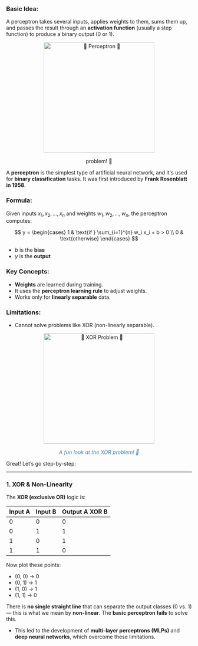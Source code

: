 ### Basic Idea:

A perceptron takes several inputs, applies weights to them, sums them up, and passes the result through an **activation function** (usually a step function) to produce a binary output (0 or 1).
<div align="center">

<img src="https://github.com/Khizer-Data/Deep-Learning-Preparation-/raw/main/Deep_Learning/Perceptron/images/Perceptron.jpeg" alt="🌟 Perceptron 🌟" width="300" title="Perceptron">

problem! 🔢</p>

</div>

A **perceptron** is the simplest type of artificial neural network, and it's used for **binary classification** tasks. It was first introduced by **Frank Rosenblatt in 1958**.

### Formula:

Given inputs $x_1, x_2, ..., x_n$ and weights $w_1, w_2, ..., w_n$, the perceptron computes:

$$
y = 
\begin{cases}
1 & \text{if } \sum_{i=1}^{n} w_i x_i + b > 0 \\
0 & \text{otherwise}
\end{cases}
$$

* $b$ is the **bias**
* $y$ is the **output**

### Key Concepts:

* **Weights** are learned during training.
* It uses the **perceptron learning rule** to adjust weights.
* Works only for **linearly separable** data.

### Limitations:

* Cannot solve problems like XOR (non-linearly separable).
<div align="center">

<img src="https://github.com/Khizer-Data/Deep-Learning-Preparation-/raw/main/Deep_Learning/Perceptron/images/Xor_problem.jpeg" alt="🌟 XOR Problem 🌟" width="300" title="The XOR Problem Explained">

<p style="text-align: center; color: #4682b4; font-style: italic;">A fun look at the XOR problem! 🔢</p>

</div>

Great! Let’s go step-by-step:

---

### **1. XOR & Non-Linearity**

The **XOR (exclusive OR)** logic is:

| Input A | Input B | Output A XOR B |
| ------- | ------- | -------------- |
| 0       | 0       | 0              |
| 0       | 1       | 1              |
| 1       | 0       | 1              |
| 1       | 1       | 0              |

Now plot these points:

* (0, 0) → 0
* (0, 1) → 1
* (1, 0) → 1
* (1, 1) → 0

There is **no single straight line** that can separate the output classes (0 vs. 1) — this is what we mean by **non-linear**. The **basic perceptron fails** to solve this.


* This led to the development of **multi-layer perceptrons (MLPs)** and **deep neural networks**, which overcome these limitations.

